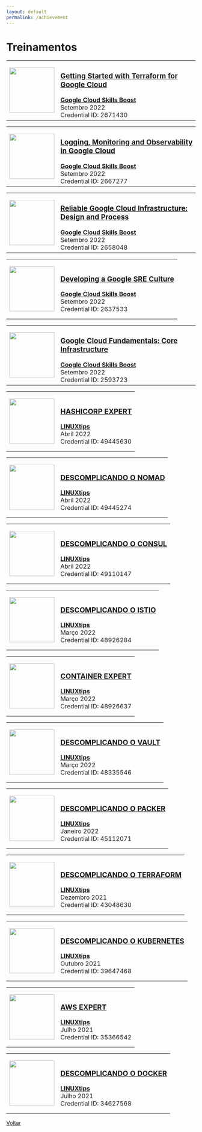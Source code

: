 ```yaml
---
layout: default
permalink: /achievement
---
```


# Treinamentos

<table>
  <tr>
    <td><p style="text-align:center"><a href="https://www.cloudskillsboost.google/public_profiles/e6d92210-d4dc-485e-a07b-335eb2c7bc4b/badges/2671430" target="_blank"><img src='https://cdn.qwiklabs.com/QUGLXmImia8z2dfmjitAWw4LghpY4CTPfY%2FLEg0SVv4%3D' style="height:120px; width:120px"/></a></p></td>
    <td><h3><a href="https://www.cloudskillsboost.google/public_profiles/e6d92210-d4dc-485e-a07b-335eb2c7bc4b/badges/2671430" target="_blank">Getting Started with Terraform for Google Cloud</a></h3>
    <b><a href="https://www.cloudskillsboost.google/public_profiles/e6d92210-d4dc-485e-a07b-335eb2c7bc4b" target="_blank">Google Cloud Skills Boost</a></b><br>
    Setembro 2022<br>
    Credential ID: 2671430<br></td> 
  </tr>
 </table>


<table>
  <tr>
    <td><p style="text-align:center"><a href="https://www.cloudskillsboost.google/public_profiles/e6d92210-d4dc-485e-a07b-335eb2c7bc4b/badges/2667277" target="_blank"><img src='https://cdn.qwiklabs.com/34jkyscc2nYmpyMtodhKSSJo3etMSuAPKT6JRN3SP3I%3D' style="height:120px; width:120px"/></a></p></td>
    <td><h3><a href="https://www.cloudskillsboost.google/public_profiles/e6d92210-d4dc-485e-a07b-335eb2c7bc4b/badges/2667277" target="_blank">Logging, Monitoring and Observability in Google Cloud</a></h3>
    <b><a href="https://www.cloudskillsboost.google/public_profiles/e6d92210-d4dc-485e-a07b-335eb2c7bc4b" target="_blank">Google Cloud Skills Boost</a></b><br>
    Setembro 2022<br>
    Credential ID: 2667277<br></td> 
  </tr>
 </table>


<table>
  <tr>
    <td><p style="text-align:center"><a href="https://www.cloudskillsboost.google/public_profiles/e6d92210-d4dc-485e-a07b-335eb2c7bc4b/badges/2658048" target="_blank"><img src='https://cdn.qwiklabs.com/tPa0MPQLWwjkWMVeoHLMpkyZCeheEfbL5PGKs%2BIGdkk%3D' style="height:120px; width:120px"/></a></p></td>
    <td><h3><a href="https://www.cloudskillsboost.google/public_profiles/e6d92210-d4dc-485e-a07b-335eb2c7bc4b/badges/2658048" target="_blank">Reliable Google Cloud Infrastructure: Design and Process</a></h3>
    <b><a href="https://www.cloudskillsboost.google/public_profiles/e6d92210-d4dc-485e-a07b-335eb2c7bc4b" target="_blank">Google Cloud Skills Boost</a></b><br>
    Setembro 2022<br>
    Credential ID: 2658048<br></td> 
  </tr>
 </table>


<table>
  <tr>
    <td><p style="text-align:center"><a href="https://www.cloudskillsboost.google/public_profiles/e6d92210-d4dc-485e-a07b-335eb2c7bc4b/badges/2637533" target="_blank"><img src='https://cdn.qwiklabs.com/wBQa8aDdlDE9eAqrYvpuZ%2BBBBgr9djXh%2Fnzix3T%2Bxto%3D' style="height:120px; width:120px"/></a></p></td>
    <td><h3><a href="https://www.cloudskillsboost.google/public_profiles/e6d92210-d4dc-485e-a07b-335eb2c7bc4b/badges/2637533" target="_blank">Developing a Google SRE Culture</a></h3>
    <b><a href="https://www.cloudskillsboost.google/public_profiles/e6d92210-d4dc-485e-a07b-335eb2c7bc4b" target="_blank">Google Cloud Skills Boost</a></b><br>
    Setembro 2022<br>
    Credential ID: 2637533<br></td> 
  </tr>
 </table>


<table>
  <tr>
    <td><p style="text-align:center"><a href="https://www.cloudskillsboost.google/public_profiles/e6d92210-d4dc-485e-a07b-335eb2c7bc4b/badges/2593723" target="_blank"><img src='https://cdn.qwiklabs.com/MoqHnQMreLtiEsVvkaIafpnYTZYnA5fM1XqQz7sVreI%3D' style="height:120px; width:120px"/></a></p></td>
    <td><h3><a href="https://www.cloudskillsboost.google/public_profiles/e6d92210-d4dc-485e-a07b-335eb2c7bc4b/badges/2593723" target="_blank">Google Cloud Fundamentals: Core Infrastructure</a></h3>
    <b><a href="https://www.cloudskillsboost.google/public_profiles/e6d92210-d4dc-485e-a07b-335eb2c7bc4b" target="_blank">Google Cloud Skills Boost</a></b><br>
    Setembro 2022<br>
    Credential ID: 2593723<br></td> 
  </tr>
 </table>


<table>
  <tr>
    <td><p style="text-align:center"><a href="https://www.credential.net/b3e6dcb1-caad-4878-bc99-934f6440ad04" target="_blank"><img src='https://api.accredible.com/v1/frontend/credential_website_embed_image/badge/49445630' style="height:120px; width:120px"/></a></p></td>
    <td><h3><a href="https://www.credential.net/b3e6dcb1-caad-4878-bc99-934f6440ad04" target="_blank">HASHICORP EXPERT</a></h3>
    <b><a href="https://linuxtips.io" target="_blank">LINUXtips</a></b><br>
    Abril 2022<br>
    Credential ID: 49445630<br></td> 
  </tr>
 </table>


<table>
  <tr>
    <td><p style="text-align:center"><a href="https://www.credential.net/22afbcd7-84e8-4d0a-add4-fa635074c545" target="_blank"><img src='https://api.accredible.com/v1/frontend/credential_website_embed_image/badge/49445274' style="height:120px; width:120px"/></a></p></td>
    <td><h3><a href="https://www.credential.net/22afbcd7-84e8-4d0a-add4-fa635074c545" target="_blank">DESCOMPLICANDO O NOMAD</a></h3>
    <b><a href="https://linuxtips.io" target="_blank">LINUXtips</a></b><br>
    Abril 2022<br>
    Credential ID: 49445274<br></td> 
  </tr>
 </table>

<table>
  <tr>
    <td><p style="text-align:center"><a href="https://www.credential.net/acadc0df-b784-4f0a-95d7-3cde7452661c" target="_blank"><img src='https://api.accredible.com/v1/frontend/credential_website_embed_image/badge/49110147' style="height:120px; width:120px"/></a></p></td>
    <td><h3><a href="https://www.credential.net/acadc0df-b784-4f0a-95d7-3cde7452661c" target="_blank">DESCOMPLICANDO O CONSUL</a></h3>
    <b><a href="https://linuxtips.io" target="_blank">LINUXtips</a></b><br>
    Abril 2022<br>
    Credential ID: 49110147<br></td> 
  </tr>
 </table>

<table>
  <tr>
    <td><p style="text-align:center"><a href="https://www.credential.net/6a82934c-0147-460c-b382-aecd940f6bcb" target="_blank"><img src='https://api.accredible.com/v1/frontend/credential_website_embed_image/badge/48926284' style="height:120px; width:120px" /></a></p></td>
    <td><h3><a href="https://www.credential.net/6a82934c-0147-460c-b382-aecd940f6bcb" target="_blank">DESCOMPLICANDO O ISTIO</a></h3>
    <b><a href="https://linuxtips.io" target="_blank">LINUXtips</a></b><br>
    Março 2022<br>
    Credential ID: 48926284<br></td> 
  </tr>
 </table>

<table>
  <tr>
    <td><p style="text-align:center"><a href="https://www.credential.net/24dedca2-2e36-48a0-928d-263feddb611f" target="_blank"><img src='https://api.accredible.com/v1/frontend/credential_website_embed_image/badge/48926637' style="height:120px; width:120px"/></a></p></td>
    <td><h3><a href="https://www.credential.net/24dedca2-2e36-48a0-928d-263feddb611f" target="_blank">CONTAINER EXPERT</a></h3>
    <b><a href="https://linuxtips.io" target="_blank">LINUXtips</a></b><br>
    Março 2022<br>
    Credential ID: 48926637<br></td> 
  </tr>
 </table>

<table>
  <tr>
    <td><p style="text-align:center"><a href="https://www.credential.net/bcefeeb0-8640-4275-ab54-7ba90cfab7a0" target="_blank"><img src='https://api.accredible.com/v1/frontend/credential_website_embed_image/badge/48335546' style="height:120px; width:120px"/></a></p></td>
    <td><h3><a href="https://www.credential.net/bcefeeb0-8640-4275-ab54-7ba90cfab7a0" target="_blank">DESCOMPLICANDO O VAULT</a></h3>
    <b><a href="https://linuxtips.io" target="_blank">LINUXtips</a></b><br>
    Março 2022<br>
    Credential ID: 48335546<br></td> 
  </tr>
 </table>

<table>
  <tr>
    <td><p style="text-align:center"><a href="https://www.credential.net/ef0c872d-c6ce-4e1f-898a-83b4b62628ab" target="_blank"><img src='https://api.accredible.com/v1/frontend/credential_website_embed_image/badge/45112071' style="height:120px; width:120px"/></a></p></td>
    <td><h3><a href="https://www.credential.net/ef0c872d-c6ce-4e1f-898a-83b4b62628ab" target="_blank">DESCOMPLICANDO O PACKER</a></h3>
    <b><a href="https://linuxtips.io" target="_blank">LINUXtips</a></b><br>
    Janeiro 2022<br>
    Credential ID: 45112071<br></td> 
  </tr>
 </table> 

<table>
  <tr>
    <td><p style="text-align:center"><a href="https://www.credential.net/72be4a02-02b4-441b-ba3f-a3c183e2e8b7" target="_blank"><img src='https://api.accredible.com/v1/frontend/credential_website_embed_image/badge/43048630' style="height:120px; width:120px"/></a></p></td>
    <td><h3><a href="https://www.credential.net/72be4a02-02b4-441b-ba3f-a3c183e2e8b7" target="_blank">DESCOMPLICANDO O TERRAFORM</a></h3>
    <b><a href="https://linuxtips.io" target="_blank">LINUXtips</a></b><br>
    Dezembro 2021<br>
    Credential ID: 43048630<br></td> 
  </tr>
 </table> 

<table>
  <tr>
    <td><p style="text-align:center"><a href="https://www.credential.net/84e67a72-6c3e-40b3-9deb-10a1a4447de5" target="_blank"><img src='https://api.accredible.com/v1/frontend/credential_website_embed_image/badge/39647468' style="height:120px; width:120px"/></a></p></td>
    <td><h3><a href="https://www.credential.net/84e67a72-6c3e-40b3-9deb-10a1a4447de5" target="_blank">DESCOMPLICANDO O KUBERNETES</a></h3>
    <b><a href="https://linuxtips.io" target="_blank">LINUXtips</a></b><br>
    Outubro 2021<br>
    Credential ID: 39647468<br></td> 
  </tr>
 </table> 

<table>
  <tr>
    <td><p style="text-align:center"><a href="https://www.credential.net/da68149e-e06d-40f3-8b49-73f4c8604731" target="_blank"><img src='https://api.accredible.com/v1/frontend/credential_website_embed_image/badge/35366542' style="height:120px; width:120px"/></a></p></td>
    <td><h3><a href="https://www.credential.net/da68149e-e06d-40f3-8b49-73f4c8604731" target="_blank">AWS EXPERT</a></h3>
    <b><a href="https://linuxtips.io" target="_blank">LINUXtips</a></b><br>
    Julho 2021<br>
    Credential ID: 35366542<br></td> 
  </tr>
 </table> 

<table>
  <tr>
    <td><p style="text-align:center"><a href="https://www.credential.net/4cc5c5ce-1a9e-423b-8c0b-b125aab46fbb" target="_blank"><img src='https://api.accredible.com/v1/frontend/credential_website_embed_image/badge/34627568' style="height:120px; width:120px"/></a></p></td>
    <td><h3><a href="https://www.credential.net/4cc5c5ce-1a9e-423b-8c0b-b125aab46fbb" target="_blank">DESCOMPLICANDO O DOCKER</a></h3>
    <b><a href="https://linuxtips.io" target="_blank">LINUXtips</a></b><br>
    Julho 2021<br>
    Credential ID: 34627568<br></td> 
  </tr>
 </table> 


[Voltar](./)